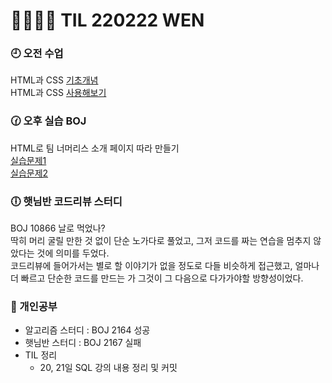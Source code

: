 # 🏃🏻‍♀️💦 TIL 220222 WEN

### 🕘 오전 수업

HTML과 CSS [기초개념](/week9/02.22/Web01.md)\
HTML과 CSS [사용해보기](/02.22/Document.html)

### 🕜 오후 실습 BOJ

HTML로 팀 너머리스 소개 페이지 따라 만들기\
[실습문제1](/02.22/Web01-1.html)\
[실습문제2](/02.22/Web01-2.html)

### 🕕 햇님반 코드리뷰 스터디

BOJ 10866 날로 먹었나?\
딱히 머리 굴릴 만한 것 없이 단순 노가다로 풀었고, 그저 코드를 짜는 연습을 멈추지 않았다는 것에 의미를 두었다.\
코드리뷰에 들어가서는 별로 할 이야기가 없을 정도로 다들 비슷하게 접근했고, 얼마나 더 빠르고 단순한 코드를 만드는 가 그것이 그 다음으로 다가가야할 방향성이었다.

### 🧐 개인공부

- 알고리즘 스터디 : BOJ 2164 성공
- 햇님반 스터디 : BOJ 2167 실패
- TIL 정리
  - 20, 21일 SQL 강의 내용 정리 및 커밋

